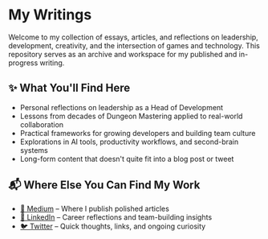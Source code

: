# My Writings

Welcome to my collection of essays, articles, and reflections on leadership, development, creativity, and the intersection of games and technology. This repository serves as an archive and workspace for my published and in-progress writing.

## ✨ What You'll Find Here

- Personal reflections on leadership as a Head of Development
- Lessons from decades of Dungeon Mastering applied to real-world collaboration
- Practical frameworks for growing developers and building team culture
- Explorations in AI tools, productivity workflows, and second-brain systems
- Long-form content that doesn't quite fit into a blog post or tweet

## 📬 Where Else You Can Find My Work

- [📖 Medium](https://medium.com/@johnmunn) – Where I publish polished articles
- [💬 LinkedIn](https://www.linkedin.com/in/john-munn-bbab434b/) – Career reflections and team-building insights
- [🐦 Twitter](https://x.com/JohnMunn5) – Quick thoughts, links, and ongoing curiosity
